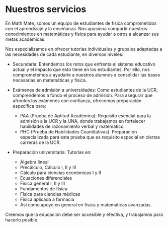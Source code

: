 # Nuestros servicios

En Math Mate, somos un equipo de estudiantes de física comprometidos con el aprendizaje y la enseñanza. Nos apasiona compartir nuestros conocimientos en matemáticas y física para ayudar a otros a alcanzar sus metas académicas. 

Nos especializamos en ofrecer tutorías individuales y grupales adaptadas a las necesidades de cada estudiante, en diversos niveles:

* Secundaria: Entendemos los retos que enfrenta el sistema educativo actual y el impacto que esto tiene en los estudiantes. Por ello, nos comprometemos a ayudarle a nuestros alumnos a consolidar las bases necesarias en matemáticas y física.

* Exámenes de admisión a universidades: Como estudiantes de la UCR, comprendemos a fondo el proceso de admisión. Para asegurar que afrontes los exámenes con confianza, ofrecemos preparación específica para:
    - PAA (Prueba de Aptitud Académica): Requisito esencial para la admisión a la UCR y la UNA, donde trabajamos en fortalecer habilidades de razonamiento verbal y matemático.
    - PHC (Prueba de Habilidades Cuantitativas): Preparación especializada para esta prueba que es requisito especial en ciertas carreras de la UCR.

* Preparación universitaria: Tutorías en:
    - Álgebra lineal 
    - Precálculo, Cálculo I, II y III
    - Cálculo para ciencias económicas I y II
    - Ecuaciones diferenciales 
    - Física general I, II y III
    - Fundamentos de física 
    - Física para ciencias médicas
    - Física aplicada a farmacia
    - Así como apoyo en general en física y matemáticas avanzadas.

Creemos que la educación debe ser accesible y efectiva, y trabajamos para hacerlo posible.







